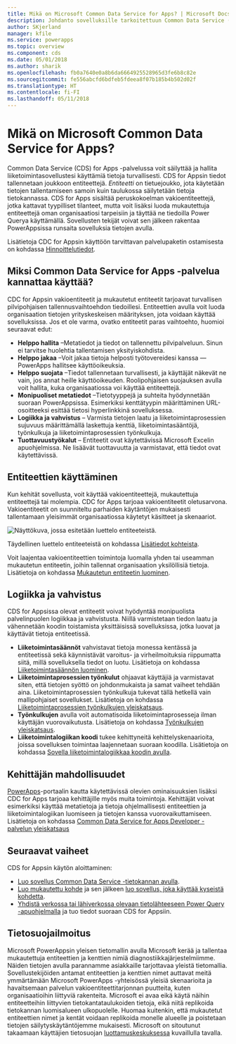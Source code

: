```yaml
---
title: Mikä on Microsoft Common Data Service for Apps? | Microsoft Docs
description: Johdanto sovelluksille tarkoitettuun Common Data Service (CDS) for Apps -palveluun, entiteetteihin ja palvelinpuolen logiikkaan.
author: SKjerland
manager: kfile
ms.service: powerapps
ms.topic: overview
ms.component: cds
ms.date: 05/01/2018
ms.author: sharik
ms.openlocfilehash: fb0a7640e0a8b6da6664925528965d3fe6b8c82e
ms.sourcegitcommit: fe556abcfd6bdfeb5fdeea8f07b185b4b502d02f
ms.translationtype: HT
ms.contentlocale: fi-FI
ms.lasthandoff: 05/11/2018
---
```

# <a name="what-is-common-data-service-for-apps"></a>Mikä on Microsoft Common Data Service for Apps?
Common Data Service (CDS) for Apps -palvelussa voit säilyttää ja hallita liiketoimintasovellustesi käyttämiä tietoja turvallisesti. CDS for Appsin tiedot tallennetaan joukkoon entiteettejä. *Entiteetti* on tietuejoukko, jota käytetään tietojen tallentamiseen samoin kuin taulukossa säilytetään tietoja tietokannassa. CDS for Apps sisältää peruskokoelman vakioentiteettejä, jotka kattavat tyypilliset tilanteet, mutta voit lisäksi luoda mukautettuja entiteettejä oman organisaatiosi tarpeisiin ja täyttää ne tiedoilla Power Querya käyttämällä. Sovellusten tekijät voivat sen jälkeen rakentaa PowerAppsissa runsaita sovelluksia tietojen avulla.

Lisätietoja CDC for Appsin käyttöön tarvittavan palvelupaketin ostamisesta on kohdassa [Hinnoittelutiedot](../../administrator/pricing-billing-skus.md).

## <a name="why-use-common-data-service-for-apps"></a>Miksi Common Data Service for Apps -palvelua kannattaa käyttää?
CDC for Appsin vakioentiteetit ja mukautetut entiteetit tarjoavat turvallisen pilvipohjaisen tallennusvaihtoehdon tiedoillesi. Entiteettien avulla voit luoda organisaation tietojen yrityskeskeisen määrityksen, jota voidaan käyttää sovelluksissa. Jos et ole varma, ovatko entiteetit paras vaihtoehto, huomioi seuraavat edut:

* **Helppo hallita** &ndash;Metatiedot ja tiedot on tallennettu pilvipalveluun. Sinun ei tarvitse huolehtia tallentamisen yksityiskohdista.
* **Helppo jakaa** &ndash;Voit jakaa tietoja helposti työtovereidesi kanssa &mdash; PowerApps hallitsee käyttöoikeuksia.
* **Helppo suojata** &ndash;Tiedot tallennetaan turvallisesti, ja käyttäjät näkevät ne vain, jos annat heille käyttöoikeuden. Roolipohjaisen suojauksen avulla voit hallita, kuka organisaatiossa voi käyttää entiteettejä.
* **Monipuoliset metatiedot** &ndash;Tietotyyppejä ja suhteita hyödynnetään suoraan PowerAppsissa. Esimerkiksi kenttätyypin määrittäminen URL-osoitteeksi esittää tietosi hyperlinkkinä sovelluksessa.
* **Logiikka ja vahvistus** &ndash; Varmista tietojen laatu ja liiketoimintaprosessien sujuvuus määrittämällä laskettuja kenttiä, liiketoimintasääntöjä, työnkulkuja ja liiketoimintaprosessien työnkulkuja.
* **Tuottavuustyökalut** &ndash; Entiteetit ovat käytettävissä Microsoft Excelin apuohjelmissa. Ne lisäävät tuottavuutta ja varmistavat, että tiedot ovat käytettävissä.

## <a name="interacting-with-entities"></a>Entiteettien käyttäminen
Kun kehität sovellusta, voit käyttää vakioentiteettejä, mukautettuja entiteettejä tai molempia. CDC for Apps tarjoaa vakioentiteetit oletusarvona. Vakioentiteetit on suunniteltu parhaiden käytäntöjen mukaisesti tallentamaan yleisimmät organisaatiossa käytetyt käsitteet ja skenaariot.

![Näyttökuva, jossa esitetään luettelo entiteeteistä.](./media/data-platform-cds-intro/entitylist.png "Entiteettiluettelo")

Täydellinen luettelo entiteeteistä on kohdassa [Lisätiedot kohteista](https://docs.microsoft.com/en-us/powerapps/developer/common-data-service/reference/about-entity-reference).

Voit laajentaa vakioentiteettien toimintoja luomalla yhden tai useamman mukautetun entiteetin, joihin tallennat organisaation yksilöllisiä tietoja. Lisätietoja on kohdassa [Mukautetun entiteetin luominen](create-custom-entity.md).

## <a name="logic-and-validation"></a>Logiikka ja vahvistus
CDS for Appsissa olevat entiteetit voivat hyödyntää monipuolista palvelinpuolen logiikkaa ja vahvistusta. Niillä varmistetaan tiedon laatu ja vähennetään koodin toistamista yksittäisissä sovelluksissa, jotka luovat ja käyttävät tietoja entiteetissä.

* **Liiketoimintasäännöt** vahvistavat tietoja monessa kentässä ja entiteetissä sekä käynnistävät varoitus- ja virheilmoituksia riippumatta siitä, millä sovelluksella tiedot on luotu. Lisätietoja on kohdassa [Liiketoimintasäännön luominen](./data-platform-create-business-rule.md).
* **Liiketoimintaprosessien työnkulut** ohjaavat käyttäjiä ja varmistavat siten, että tietojen syöttö on johdonmukaista ja samat vaiheet tehdään aina. Liiketoimintaprosessien työnkulkuja tukevat tällä hetkellä vain mallipohjaiset sovellukset. Lisätietoja on kohdassa [Liiketoimintaprosessien työnkulkujen yleiskatsaus](/dynamics365/customer-engagement/customize/business-process-flows-overview).
* **Työnkulkujen** avulla voit automatisoida liiketoimintaprosesseja ilman käyttäjän vuorovaikutusta. Lisätietoja on kohdassa [Työnkulkujen yleiskatsaus](/dynamics365/customer-engagement/customize/workflow-processes).
* **Liiketoimintalogiikan koodi** tukee kehittyneitä kehittelyskenaarioita, joissa sovelluksen toimintaa laajennetaan suoraan koodilla. Lisätietoja on kohdassa [Sovella liiketoimintalogiikkaa koodin avulla](../../developer/common-data-service/apply-business-logic-with-code.md).

## <a name="developer-capabilities"></a>Kehittäjän mahdollisuudet
[PowerApps](https://web.powerapps.com)-portaalin kautta käytettävissä olevien ominaisuuksien lisäksi CDC for Apps tarjoaa kehittäjille myös muita toimintoja. Kehittäjät voivat esimerkiksi käyttää metatietoja ja tietoja ohjelmallisesti entiteettien ja liiketoimintalogiikan luomiseen ja tietojen kanssa vuorovaikuttamiseen. Lisätietoja on kohdassa [Common Data Service for Apps Developer -palvelun yleiskatsaus](../../developer/common-data-service/overview.md)

## <a name="next-steps"></a>Seuraavat vaiheet
CDS for Appsin käytön aloittaminen:
* [Luo sovellus Common Data Service -tietokannan avulla](../canvas-apps/data-platform-create-app-scratch.md).
* [Luo mukautettu kohde](create-custom-entity.md) ja sen jälkeen [luo sovellus, joka käyttää kyseistä kohdetta](../canvas-apps/data-platform-create-app.md).
* [Yhdistä verkossa tai lähiverkossa olevaan tietolähteeseen Power Query -apuohjelmalla](./data-platform-cds-newentity-pq.md) ja tuo tiedot suoraan CDS for Appsiin.

## <a name="privacy-notice"></a>Tietosuojailmoitus
Microsoft PowerAppsin yleisen tietomallin avulla Microsoft kerää ja tallentaa mukautettuja entiteettien ja kenttien nimiä diagnostiikkajärjestelmiimme. Näiden tietojen avulla parannamme asiakkaille tarjottavaa yleistä tietomallia. Sovellustekijöiden antamat entiteettien ja kenttien nimet auttavat meitä ymmärtämään Microsoft PowerApps -yhteisössä yleisiä skenaarioita ja havaitsemaan palvelun vakioentiteettitarjonnan puutteita, kuten organisaatioihin liittyviä rakenteita. Microsoft ei avaa eikä käytä näihin entiteetteihin liittyvien tietokantataulukoiden tietoja, eikä niitä replikoida tietokannan luomisalueen ulkopuolelle. Huomaa kuitenkin, että mukautetut entiteettien nimet ja kentät voidaan replikoida monelle alueelle ja poistetaan tietojen säilytyskäytäntöjemme mukaisesti. Microsoft on sitoutunut takaamaan käyttäjien tietosuojan [luottamuskeskuksessa](https://www.microsoft.com/trustcenter/Privacy/default.aspx) kuvaillulla tavalla.
